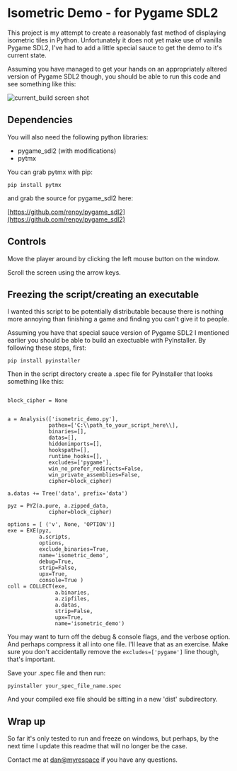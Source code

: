 Isometric Demo - for Pygame SDL2
================================

This project is my attempt to create a reasonably fast method of displaying isometric tiles in Python. 
Unfortunately it does not yet make use of vanilla Pygame SDL2, I've had to add a little special sauce
to get the demo to it's current state.

Assuming you have managed to get your hands on an appropriately altered version of Pygame SDL2 though, you
should be able to run this code and see something like this:

![current_build screen shot](https://i.imgur.com/Bzcfomq.png)

Dependencies
------------

You will also need the following python libraries:

- pygame_sdl2 (with modifications)
- pytmx

You can grab pytmx with pip:

`pip install pytmx`

and grab the source for pygame_sdl2 here:

[https://github.com/renpy/pygame_sdl2](https://github.com/renpy/pygame_sdl2)

Controls
--------

Move the player around by clicking the left mouse button on the window.

Scroll the screen using the arrow keys.

Freezing the script/creating an executable
------------------------------------------

I wanted this script to be potentially distributable because there is nothing more annoying than 
finishing a game and finding you can't give it to people. 

Assuming you have that special sauce version of Pygame SDL2 I mentioned earlier you should be able to build
an exectuable with PyInstaller. By following these steps, first:

`pip install pyinstaller`

Then in the script directory create a .spec file for PyInstaller that looks something like this:

```# -*- mode: python -*-

block_cipher = None


a = Analysis(['isometric_demo.py'],
             pathex=['C:\\path_to_your_script_here\\],
             binaries=[],
             datas=[],
             hiddenimports=[],
             hookspath=[],
             runtime_hooks=[],
             excludes=['pygame'],
             win_no_prefer_redirects=False,
             win_private_assemblies=False,
             cipher=block_cipher)

a.datas += Tree('data', prefix='data')

pyz = PYZ(a.pure, a.zipped_data,
             cipher=block_cipher)

options = [ ('v', None, 'OPTION')]
exe = EXE(pyz,
          a.scripts,
          options,
          exclude_binaries=True,
          name='isometric_demo',
          debug=True,
          strip=False,
          upx=True,
          console=True )
coll = COLLECT(exe,
               a.binaries,
               a.zipfiles,
               a.datas,
               strip=False,
               upx=True,
               name='isometric_demo')
```

You may want to turn off the debug & console flags, and the verbose option. And perhaps compress it all into one file.
I'll leave that as an exercise. Make sure you don't accidentally remove the `excludes=['pygame']` line though, that's important.

Save your .spec file and then run:

`pyinstaller your_spec_file_name.spec`

And your compiled exe file should be sitting in a new 'dist' subdirectory. 

Wrap up
-------
So far it's only tested to run and freeze on windows, but perhaps, by the next time I update this readme that will no longer be the case.

Contact me at [dan@myrespace](mailto:dan@myrespace) if you have any questions.
